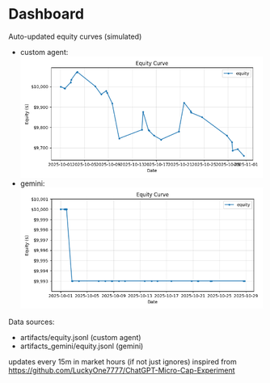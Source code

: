 # Dashboard

Auto-updated equity curves (simulated)

- custom agent: ![Equity Curve](artifacts/equity.png?v=a40d9d4)
- gemini: ![Equity Curve (Gemini)](artifacts_gemini/equity.png?v=a40d9d4)

Data sources:
- artifacts/equity.jsonl (custom agent)
- artifacts_gemini/equity.jsonl (gemini)

updates every 15m in market hours (if not just ignores)
inspired from https://github.com/LuckyOne7777/ChatGPT-Micro-Cap-Experiment